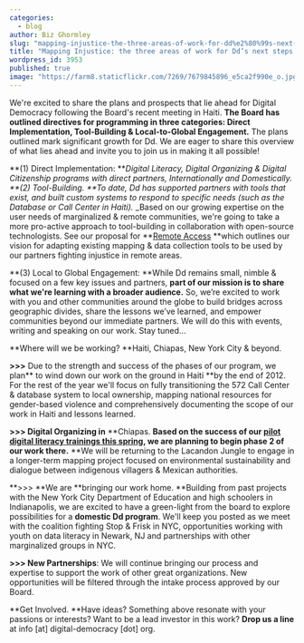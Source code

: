 ```yaml
---
categories:
  - blog
author: Biz Ghormley
slug: "mapping-injustice-the-three-areas-of-work-for-dd%e2%80%99s-next-steps"
title: "Mapping Injustice: the three areas of work for Dd’s next steps.   "
wordpress_id: 3953
published: true
image: "https://farm8.staticflickr.com/7269/7679845896_e5ca2f990e_o.jpg"
---
```


We're excited to share the plans and prospects that lie ahead for Digital Democracy following the Board's recent meeting in Haiti. **The Board has outlined directives for programming in three categories: Direct Implementation, Tool-Building & Local-to-Global Engagement.** The plans outlined mark significant growth for Dd. We are eager to share this overview of what lies ahead and invite you to join us in making it all possible!

**(1) Direct Implementation: **_Digital Literacy, Digital Organizing & Digital Citizenship programs with direct partners, Internationally and Domestically.
**(2) Tool-Building. **To date, Dd has supported partners with tools that exist, and built custom systems to respond to specific needs (such as the Database or Call Center in Haiti)._ _Based on our growing expertise on the user needs of marginalized & remote communities, we're going to take a more pro-active approach to tool-building in collaboration with open-source technologists. See our proposal for **[Remote Access](http://newschallenge.tumblr.com/post/25578953612/remote-access-putting-geographic-data-in-the-hands-of) **which outlines our vision for adapting existing mapping & data collection tools to be used by our partners fighting injustice in remote areas.

**(3) Local to Global Engagement: **While Dd remains small, nimble & focused on a few key issues and partners, **part of our mission is to share what we're learning with a broader audience.** So, we’re excited to work with you and other communities around the globe to build bridges across geographic divides, share the lessons we’ve learned, and empower communities beyond our immediate partners. We will do this with events, writing and speaking on our work. Stay tuned...

**Where will we be working? **Haiti, Chiapas, New York City & beyond.

**>>>** Due to the strength and success of the phases of our program, we plan** to wind down our work on the ground in Haiti **by the end of 2012. For the rest of the year we'll focus on fully transitioning the 572 Call Center & database system to local ownership, mapping national resources for gender-based violence and comprehensively documenting the scope of our work in Haiti and lessons learned.

**>>> Digital Organizing in** **Chiapas. **Based on the success of our [pilot digital literacy trainings this spring](https://www.slideshare.net/emjacobi/reporting-back-from-chiapas-mexico), we are planning to begin phase 2 of our work there.** **We will be returning to the Lacandon Jungle to engage in a longer-term mapping project focused on environmental sustainability and dialogue between indigenous villagers & Mexican authorities.

**>>> **We are **bringing our work home. **Building from past projects with the New York City Department of Education and high schoolers in Indianapolis, we are excited to have a green-light from the board to explore possibilities for a **domestic Dd program**. We'll keep you posted as we meet with the coalition fighting Stop & Frisk in NYC, opportunities working with youth on data literacy in Newark, NJ and partnerships with other marginalized groups in NYC.

**>>> New Partnerships**: We will continue bringing our process and expertise to support the work of other great organizations. New opportunities will be filtered through the intake process approved by our Board.

**Get Involved. **Have ideas? Something above resonate with your passions or interests? Want to be a lead investor in this work? **Drop us a line** at info [at] digital-democracy [dot] org.
